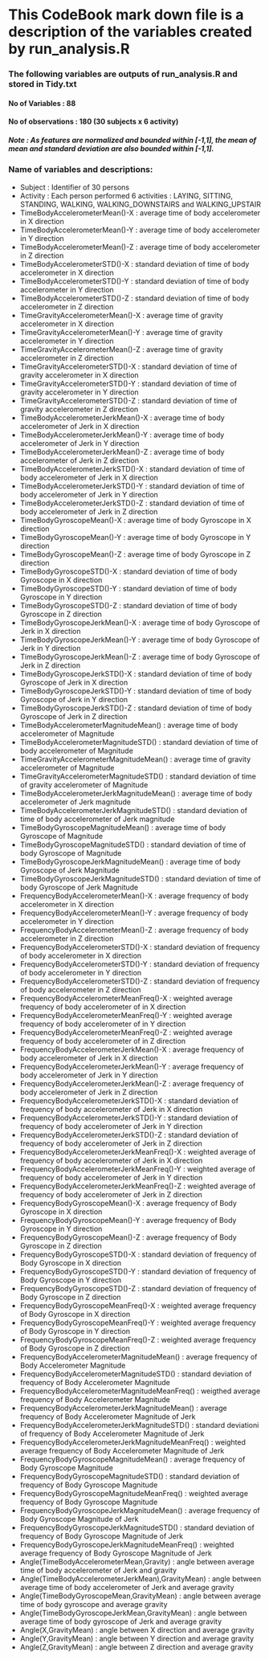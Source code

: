 # This CodeBook mark down file is a description of the variables created by run_analysis.R

### The following variables are outputs of run_analysis.R and stored in Tidy.txt
#### No of Variables : 88
#### No of observations : 180 (30 subjects x 6 activity)

##### Note : As features are normalized and bounded within [-1,1], the mean of mean and standard deviation are also bounded within [-1,1]. 



### Name of variables and descriptions:
* Subject : Identifier of 30 persons
* Activity : Each person performed 6 activities : LAYING, SITTING, STANDING, WALKING, WALKING_DOWNSTAIRS and WALKING_UPSTAIR 
* TimeBodyAccelerometerMean()-X : average time of body accelerometer in X direction
* TimeBodyAccelerometerMean()-Y : average time of body accelerometer in Y direction
* TimeBodyAccelerometerMean()-Z : average time of body accelerometer in Z direction
* TimeBodyAccelerometerSTD()-X : standard deviation of time of body accelerometer in X direction
* TimeBodyAccelerometerSTD()-Y : standard deviation of time of body accelerometer in Y direction                      
* TimeBodyAccelerometerSTD()-Z : standard deviation of time of body accelerometer in Z direction                      
* TimeGravityAccelerometerMean()-X : average time of gravity accelerometer in X direction               
* TimeGravityAccelerometerMean()-Y : average time of gravity accelerometer in Y direction
* TimeGravityAccelerometerMean()-Z : average time of gravity accelerometer in Z direction                 
* TimeGravityAccelerometerSTD()-X : standard deviation of time of gravity accelerometer in X direction                  
* TimeGravityAccelerometerSTD()-Y : standard deviation of time of gravity accelerometer in Y direction                  
* TimeGravityAccelerometerSTD()-Z : standard deviation of time of gravity accelerometer in Z direction                  
* TimeBodyAccelerometerJerkMean()-X : average time of body accelerometer of Jerk in X direction                 
* TimeBodyAccelerometerJerkMean()-Y : average time of body accelerometer of Jerk in Y direction                
* TimeBodyAccelerometerJerkMean()-Z : average time of body accelerometer of Jerk in Z direction                
* TimeBodyAccelerometerJerkSTD()-X : standard deviation of time of body accelerometer of Jerk in X direction                 
* TimeBodyAccelerometerJerkSTD()-Y : standard deviation of time of body accelerometer of Jerk in Y direction                 
* TimeBodyAccelerometerJerkSTD()-Z : standard deviation of time of body accelerometer of Jerk in Z direction                 
* TimeBodyGyroscopeMean()-X : average time of body Gyroscope in X direction                        
* TimeBodyGyroscopeMean()-Y : average time of body Gyroscope in Y direction                        
* TimeBodyGyroscopeMean()-Z : average time of body Gyroscope in Z direction                        
* TimeBodyGyroscopeSTD()-X : standard deviation of time of body Gyroscope in X direction                         
* TimeBodyGyroscopeSTD()-Y : standard deviation of time of body Gyroscope in Y direction                         
* TimeBodyGyroscopeSTD()-Z : standard deviation of time of body Gyroscope in Z direction                         
* TimeBodyGyroscopeJerkMean()-X : average time of body Gyroscope of Jerk in X direction                    
* TimeBodyGyroscopeJerkMean()-Y : average time of body Gyroscope of Jerk in Y direction                    
* TimeBodyGyroscopeJerkMean()-Z : average time of body Gyroscope of Jerk in Z direction                    
* TimeBodyGyroscopeJerkSTD()-X : standard deviation of time of body Gyroscope of Jerk in X direction                     
* TimeBodyGyroscopeJerkSTD()-Y : standard deviation of time of body Gyroscope of Jerk in Y direction                     
* TimeBodyGyroscopeJerkSTD()-Z : standard deviation of time of body Gyroscope of Jerk in Z direction                     
* TimeBodyAccelerometerMagnitudeMean() : average time of body accelerometer of Magnitude             
* TimeBodyAccelerometerMagnitudeSTD() : standard deviation of time of body accelerometer of Magnitude              
* TimeGravityAccelerometerMagnitudeMean() : average time of gravity accelerometer of Magnitude          
* TimeGravityAccelerometerMagnitudeSTD() : standard deviation of time of gravity accelerometer of Magnitude           
* TimeBodyAccelerometerJerkMagnitudeMean() : average time of body accelerometer of Jerk magnitude        
* TimeBodyAccelerometerJerkMagnitudeSTD() : standard deviation of time of body accelerometer of Jerk magnitude          
* TimeBodyGyroscopeMagnitudeMean() : average time of body Gyroscope of Magnitude                 
* TimeBodyGyroscopeMagnitudeSTD() : standard deviation of time of body Gyroscope of Magnitude                   
* TimeBodyGyroscopeJerkMagnitudeMean() : average time of body Gyroscope of Jerk Magnitude               
* TimeBodyGyroscopeJerkMagnitudeSTD() : standard deviation of time of body Gyroscope of Jerk Magnitude              
* FrequencyBodyAccelerometerMean()-X : average frequency of body accelerometer in X direction               
* FrequencyBodyAccelerometerMean()-Y : average frequency of body accelerometer in Y direction               
* FrequencyBodyAccelerometerMean()-Z : average frequency of body accelerometer in Z direction               
* FrequencyBodyAccelerometerSTD()-X : standard deviation of frequency of body accelerometer in X direction                
* FrequencyBodyAccelerometerSTD()-Y : standard deviation of frequency of body accelerometer in Y direction                
* FrequencyBodyAccelerometerSTD()-Z : standard deviation of frequency of body accelerometer in Z direction
* FrequencyBodyAccelerometerMeanFreq()-X : weighted average frequency of body accelerometer of in X direction 
* FrequencyBodyAccelerometerMeanFreq()-Y : weighted average frequency of body accelerometer of in Y direction 
* FrequencyBodyAccelerometerMeanFreq()-Z : weighted average frequency of body accelerometer of in Z direction 
* FrequencyBodyAccelerometerJerkMean()-X : average frequency of body accelerometer of Jerk in X direction
* FrequencyBodyAccelerometerJerkMean()-Y : average frequency of body accelerometer of Jerk in Y direction
* FrequencyBodyAccelerometerJerkMean()-Z : average frequency of body accelerometer of Jerk in Z direction
* FrequencyBodyAccelerometerJerkSTD()-X : standard deviation of frequency of body accelerometer of Jerk in X direction
* FrequencyBodyAccelerometerJerkSTD()-Y : standard deviation of frequency of body accelerometer of Jerk in Y direction
* FrequencyBodyAccelerometerJerkSTD()-Z : standard deviation of frequency of body accelerometer of Jerk in Z direction
* FrequencyBodyAccelerometerJerkMeanFreq()-X : weighted average of frequency of body accelerometer of Jerk in X direction
* FrequencyBodyAccelerometerJerkMeanFreq()-Y : weighted average of frequency of body accelerometer of Jerk in Y direction
* FrequencyBodyAccelerometerJerkMeanFreq()-Z : weighted average of frequency of body accelerometer of Jerk in Z direction
* FrequencyBodyGyroscopeMean()-X : average frequency of Body Gyroscope in X direction 
* FrequencyBodyGyroscopeMean()-Y : average frequency of Body Gyroscope in Y direction
* FrequencyBodyGyroscopeMean()-Z : average frequency of Body Gyroscope in Z direction
* FrequencyBodyGyroscopeSTD()-X : standard deviation of frequency of Body Gyroscope in X direction
* FrequencyBodyGyroscopeSTD()-Y : standard deviation of frequency of Body Gyroscope in Y direction
* FrequencyBodyGyroscopeSTD()-Z : standard deviation of frequency of Body Gyroscope in Z direction
* FrequencyBodyGyroscopeMeanFreq()-X : weighted average frequency of Body Gyroscope in X direction
* FrequencyBodyGyroscopeMeanFreq()-Y : weighted average frequency of Body Gyroscope in Y direction
* FrequencyBodyGyroscopeMeanFreq()-Z : weighted average frequency of Body Gyroscope in Z direction
* FrequencyBodyAccelerometerMagnitudeMean() : average frequency of Body Accelerometer Magnitude 
* FrequencyBodyAccelerometerMagnitudeSTD() : standard deviation of frequency of Body Accelerometer Magnitude 
* FrequencyBodyAccelerometerMagnitudeMeanFreq() : weigthed average frequency of Body Accelerometer Magnitude 
* FrequencyBodyAccelerometerJerkMagnitudeMean() : average frequency of Body Accelerometer Magnitude of Jerk
* FrequencyBodyAccelerometerJerkMagnitudeSTD() : standard deviationi of frequency of Body Accelerometer Magnitude of Jerk
* FrequencyBodyAccelerometerJerkMagnitudeMeanFreq() : weighted average frequency of Body Accelerometer Magnitude of Jerk
* FrequencyBodyGyroscopeMagnitudeMean() : average frequency of Body Gyroscope Magnitude 
* FrequencyBodyGyroscopeMagnitudeSTD() : standard deviation of frequency of Body Gyroscope Magnitude 
* FrequencyBodyGyroscopeMagnitudeMeanFreq() : weighted average frequency of Body Gyroscope Magnitude 
* FrequencyBodyGyroscopeJerkMagnitudeMean() : average frequency of Body Gyroscope Magnitude of Jerk
* FrequencyBodyGyroscopeJerkMagnitudeSTD() : standard deviation of frequency of Body Gyroscope Magnitude of Jerk
* FrequencyBodyGyroscopeJerkMagnitudeMeanFreq() : weighted average frequency of Body Gyroscope Magnitude of Jerk
* Angle(TimeBodyAccelerometerMean,Gravity) : angle between average time of body accelerometer of Jerk and gravity
* Angle(TimeBodyAccelerometerJerkMean),GravityMean) : angle between average time of body accelerometer of Jerk and average gravity
* Angle(TimeBodyGyroscopeMean,GravityMean) : angle between average time of body gyroscope and average gravity
* Angle(TimeBodyGyroscopeJerkMean,GravityMean) : angle between average time of body gyroscope of Jerk and average gravity
* Angle(X,GravityMean) : angle between X direction and average gravity
* Angle(Y,GravityMean) : angle between Y direction and average gravity
* Angle(Z,GravityMean) : angle between Z direction and average gravity
